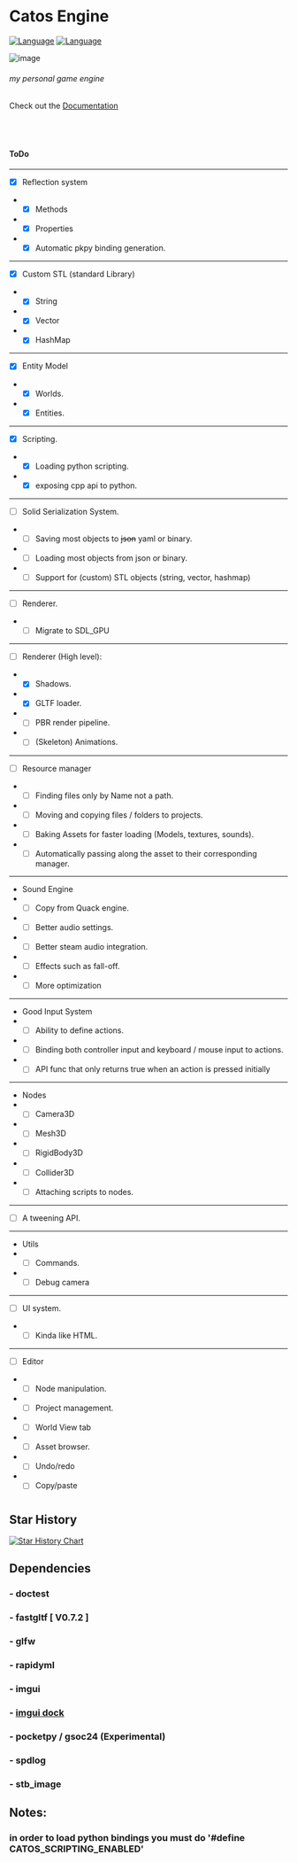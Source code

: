 # Catos Engine
[![Language](https://img.shields.io/badge/Native_language-C++-blue.svg)](https://isocpp.org/)
[![Language](https://img.shields.io/badge/Scripting_Language-Python-yellow.svg)](https://www.python.org/)

![image](https://github.com/user-attachments/assets/bac6a8e8-cb13-4629-87ea-2bb2ab6255e8)

###### my personal game engine

Check out the [Documentation](https://thatalloguy.github.io/catos/html/index.html)

️
#
#
#### ToDo

---
- [x] Reflection system
- - [x] Methods
- - [x] Properties
- - [x] Automatic pkpy binding generation.
---
- [x] Custom STL (standard Library)
- - [x] String
- - [x] Vector
- - [x] HashMap
---
- [x] Entity Model
- - [x] Worlds.
- - [x] Entities.
---
- [x] Scripting.
- - [x] Loading python scripting.
- - [x] exposing cpp api to python.
---
- [ ] Solid Serialization System.
- - [ ] Saving most objects to ~~json~~ yaml or binary.
- - [ ] Loading most objects from json or binary.
- - [ ] Support for (custom) STL objects (string, vector, hashmap)
---
- [ ] Renderer.
- - [ ] Migrate to SDL_GPU
---
- [ ] Renderer (High level):
- - [x] Shadows.
- - [x] GLTF loader.
- - [ ] PBR render pipeline.
- - [ ] (Skeleton) Animations.
---
- [ ] Resource manager
- - [ ] Finding files only by Name not a path.
- - [ ] Moving and copying files / folders to projects.
- - [ ] Baking Assets for faster loading (Models, textures, sounds).
- - [ ] Automatically passing along the asset to their corresponding manager.
---
- Sound Engine
- - [ ] Copy from Quack engine.
- - [ ] Better audio settings.
- - [ ] Better steam audio integration.
- - [ ] Effects such as fall-off.
- - [ ] More optimization
---
- Good Input System
- - [ ] Ability to define actions.
- - [ ] Binding both controller input and keyboard / mouse input to actions.
- - [ ] API func that only returns true when an action is pressed initially 
---
- Nodes
- - [ ] Camera3D
- - [ ] Mesh3D
- - [ ] RigidBody3D
- - [ ] Collider3D
- - [ ] Attaching scripts to nodes.
---
- [ ] A tweening API.
---
- Utils
- - [ ] Commands.
- - [ ] Debug camera
--- 
- [ ] UI system.
- - [ ] Kinda like HTML.
---
- [ ] Editor 
- - [ ] Node manipulation.
- - [ ] Project management.
- - [ ] World View tab
- - [ ] Asset browser.
- - [ ] Undo/redo
- - [ ] Copy/paste
#


## Star History

[![Star History Chart](https://api.star-history.com/svg?repos=thatalloguy/catos&type=Date)](https://www.star-history.com/#thatalloguy/catos&Date)

## Dependencies
###  - doctest
###  - fastgltf [ V0.7.2 ]
###  - glfw
###  - rapidyml
###  - imgui
###  - [imgui dock](https://github.com/BentleyBlanks/imguiDock)
###  - pocketpy / gsoc24 (Experimental)
###  - spdlog
###  - stb_image

## Notes:
### in order to load python bindings you must do '#define CATOS_SCRIPTING_ENABLED'

